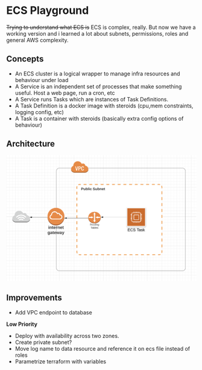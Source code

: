 # ECS Playground
~~Trying to understand what ECS is~~
ECS is complex, really. But now we have a working version and i learned a lot about subnets, permissions, roles and general AWS complexity.


## Concepts
- An ECS cluster is a logical wrapper to manage infra resources and behaviour under load
- A Service is an independent set of processes that make something useful. Host a web page, run a cron, etc
- A Service runs Tasks which are instances of Task Definitions.
- A Task Definition is a docker image with steroids (cpu,mem constraints, logging config, etc)
- A Task is a container with steroids (basically extra config options of behaviour)

## Architecture
![Architecture Diagram](Arch.png?raw=true)


## Improvements
- Add VPC endpoint to database

**Low Priority**
- Deploy with availability across two zones.
- Create private subnet?
- Move log name to data resource and reference it on ecs file instead of roles
- Parametrize terraform with variables
